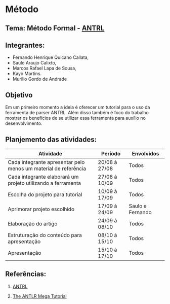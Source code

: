 # Método

## Tema: Método Formal - [ANTRL](http://www.antlr.org/)

## Integrantes:
  * Fernando Henrique Quicano Callata,
  * Saulo Araujo Calixto,
  * Marcos Rafael Lapa de Sousa,
  * Kayo Martins.
  * Murillo Gordo de Andrade
  
  ## Objetivo
  
  Em um primeiro momento a ideia é oferecer um tutorial para o uso da ferramenta de parser ANTRL. Além disso também é foco do trabalho mostrar os benefícios de se utilizar essa ferramenta para auxílio no desenvolvimento.
  
  ## Planjemento das atividades:

| Atividade  | Período | Envolvidos |
| ------------- | ------------- | ------------- |
| Cada integrante apresentar pelo menos um material de referência | 20/08 à 27/08  | Todos |
| Cada integrante elaborará um projeto utilizando a ferramenta | 27/08 à 10/09  | Todos |
| Escolha do projeto para tutorial | 10/09 à 17/09  | Todos |
| Aprimorar projeto escolhido | 17/09 à 24/09 | Saulo e Fernando |
| Elaboração do artigo | 24/09 à 08/10 | Todos |
| Estruturação do conteúdo para apresentação | 08/10 à 15/10  | Todos |
| Apresentação | 15/10 à 17/10  | Todos |

  ## Referências:
  
  1. [ANTRL](http://www.antlr.org/)
  
  2. [The ANTLR Mega Tutorial](https://tomassetti.me/antlr-mega-tutorial/)
